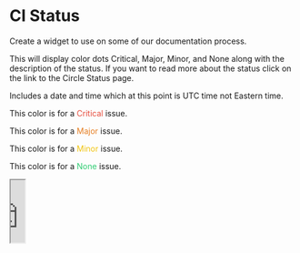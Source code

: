 # CI Status

Create a widget to use on some of our documentation process.

This will display color dots Critical, Major, Minor, and None along with the description of the status. 
If you want to read more about the status click on the link to the Circle Status page. 

Includes a date and time which at this point is UTC time not Eastern time.

This color is for a <span style="color:#e74c3c">Critical</span> issue.

This color is for a <span style="color:#e67e22">Major</span>  issue.

This color is for a <span style="color:#f1c40f">Minor</span> issue.

This color is for a <span style="color:#2ecc71">None</span> issue.


 <iframe width="25px" height="110px" src="https://mrossi113.github.io/ci-status/"></iframe>

